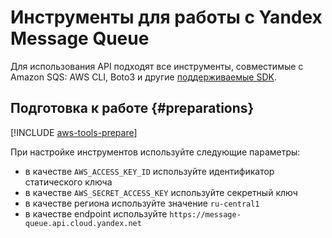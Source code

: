 # Инструменты для работы с Yandex Message Queue

Для использования API подходят все инструменты, совместимые с Amazon SQS: AWS CLI, Boto3 и другие [поддерживаемые SDK](https://aws.amazon.com/ru/tools/#sdk).

## Подготовка к работе {#preparations}

[!INCLUDE [aws-tools-prepare](../../_includes/aws-tools/aws-tools-prepare.md)]

При настройке инструментов используйте следующие параметры:

* в качестве `AWS_ACCESS_KEY_ID` используйте идентификатор статического ключа
* в качестве `AWS_SECRET_ACCESS_KEY` используйте секретный ключ
* в качестве региона используйте значение `ru-central1`
* в качестве endpoint используйте `https://message-queue.api.cloud.yandex.net`

